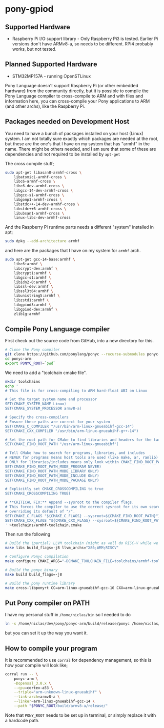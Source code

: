 # pony-gpiod

## Supported Hardware
* Raspberry Pi I/O support library - Only Raspberry Pi3 is tested. Earlier Pi versions don't have ARMv8-a, so needs to be different. RPi4 probably works, but not tested.

## Planned Supported Hardware
* STM32MP157A - running OpenSTLinux

Pony Language doesn't support Raspberry Pi (or other embedded hardware) from the 
community directly, but it is possible to compile the Pony Language compiler to 
cross-compile to ARM and with files and information here, you can cross-compile your
Pony applications to ARM (and other archs), like the Raspberry Pi.

## Packages needed on Development Host
You need to have a bunch of packages installed on your host (Linux) system. I 
am not totally sure exactly which packages are needed at the root, but these are
the one's that I have on my system that has "armhf" in the name. There might be others
needed, and I am sure that some of these are dependencies and not required to be installed
by `apt-get`

The cross compile stuff;
```bash
sudo apt-get libasan8-armhf-cross \
    libatomic1-armhf-cross \
    libc6-armhf-cross \
    libc6-dev-armhf-cross \
    libgcc-14-dev-armhf-cross \
    libgcc-s1-armhf-cross \
    libgomp1-armhf-cross \
    libstdc++-14-dev-armhf-cross \
    libstdc++6-armhf-cross \
    libubsan1-armhf-cross \
    linux-libc-dev-armhf-cross
```

And the Raspberry Pi runtime parts needs a different "system" installed in apt;

```bash
sudo dpkg --add-architecture armhf
```

and here are the packages that I have on my system for `armhf` arch. 

```bash
sudo apt-get gcc-14-base:armhf \
    libc6:armhf \
    libcrypt-dev:armhf \
    libcrypt1:armhf \
    libgcc-s1:armhf \
    libidn2-0:armhf \
    libssl-dev:armhf \
    libssl3t64:armhf \
    libunistring5:armhf \
    libzstd1:armhf \
    libgpiod3:armhf \
    libgpiod-dev:armhf \
    zlib1g:armhf
```


## Compile Pony Language compiler
First check out the source code from GitHub, into a new directory for this.
```bash
# Clone the Pony compiler
git clone https://github.com/ponylang/ponyc --recurse-submodules ponyc-arm
cd ponyc-arm
export PONYC_ROOT=`pwd`
```

We need to add a "toolchain cmake file".

```bash
mkdir toolchains
echo '
# This file is for cross-compiling to ARM hard-float ABI on Linux

# Set the target system name and processor
SET(CMAKE_SYSTEM_NAME Linux)
SET(CMAKE_SYSTEM_PROCESSOR armv8-a)

# Specify the cross-compilers
# Ensure these paths are correct for your system
SET(CMAKE_C_COMPILER "/usr/bin/arm-linux-gnueabihf-gcc-14")
SET(CMAKE_CXX_COMPILER "/usr/bin/arm-linux-gnueabihf-g++-14")

# Set the root path for CMake to find libraries and headers for the target
SET(CMAKE_FIND_ROOT_PATH "/usr/arm-linux-gnueabihf")

# Tell CMake how to search for programs, libraries, and includes
# NEVER for programs means host tools are used (like make, ar, ranlib)
# ONLY for libraries/includes means only look within CMAKE_FIND_ROOT_PATH
SET(CMAKE_FIND_ROOT_PATH_MODE_PROGRAM NEVER)
SET(CMAKE_FIND_ROOT_PATH_MODE_LIBRARY ONLY)
SET(CMAKE_FIND_ROOT_PATH_MODE_INCLUDE ONLY)
SET(CMAKE_FIND_ROOT_PATH_MODE_PACKAGE ONLY)

# Explicitly set CMAKE_CROSSCOMPILING to true
SET(CMAKE_CROSSCOMPILING TRUE)

# **CRITICAL FIX:** Append --sysroot to the compiler flags.
# This forces the compiler to use the correct sysroot for its own searches,
# overriding its default of "/".
SET(CMAKE_C_FLAGS "${CMAKE_C_FLAGS} --sysroot=${CMAKE_FIND_ROOT_PATH}")
SET(CMAKE_CXX_FLAGS "${CMAKE_CXX_FLAGS} --sysroot=${CMAKE_FIND_ROOT_PATH}")
' >toolchains/armhf-toolchain.cmake
```

Then run the following 

```bash 
# Build the (partial) LLVM toolchain (might as well do RISC-V while we are at it
make libs build_flags=-j8 llvm_archs="X86;ARM;RISCV"

# Configure Ponyc compilation
make configure CMAKE_ARGS="-DCMAKE_TOOLCHAIN_FILE=toolchains/armhf-toolchain.cmake"

# Build the ponyc binary
make build build_flags=-j8

# Build the pony runtime library
make cross-libponyrt CC=arm-linux-gnueabihf-gcc-10 CXX=arm-linux-gnueabihf-g++-10 arch=armv8-a tune=cortex-a53 llc_arch=arm
```

## Put Pony compiler on PATH
I have my personal stuff in `/home/niclas/bin` so I needed to do

```bash
ln -s /home/niclas/dev/pony/ponyc-arm/build/release/ponyc /home/niclas/bin
```
but you can set it up the way you want it.


## How to compile your program
It is recommended to use `corral` for dependency management, so this is how your
compile will look like;

```bash
corral run -- \
    ponyc-arm \
    -Dopenssl_3.0.x \
    --cpu=cortex-a53 \
    --triple="arm-unknown-linux-gnueabihf" \
    --link-arch=armv8-a \
    --linker=arm-linux-gnueabihf-gcc-14 \
    --path "$PONYC_ROOT/build/armv8-a/release/"
```
Note that `PONY_ROOT` needs to be set up in terminal, or simply replace it with a hardcode path.

